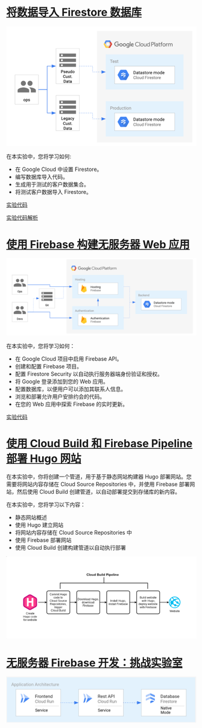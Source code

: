 # [将数据导入 Firestore 数据库](https://www.cloudskillsboost.google/course_sessions/11793742/labs/451332)
![](../images/GSP642-001.png)

在本实验中，您将学习如何:
* 在 Google Cloud 中设置 Firestore。
* 编写数据库导入代码。
* 生成用于测试的客户数据集合。
* 将测试客户数据导入 Firestore。

[实验代码](https://github.com/rosera/pet-theory/tree/main/lab01)

[实验代码解析](https://github.com/kakusinnka/gcp-firestore-lab001)

# [使用 Firebase 构建无服务器 Web 应用](https://www.cloudskillsboost.google/course_sessions/11793742/labs/451333)
![](../images/GSP643-001.png)

在本实验中，您将学习如何：
* 在 Google Cloud 项目中启用 Firebase API。
* 创建和配置 Firebase 项目。
* 配置 Firestore Security 以自动执行服务器端身份验证和授权。
* 将 Google 登录添加到您的 Web 应用。
* 配置数据库，以便用户可以添加其联系人信息。
* 浏览和部署允许用户安排约会的代码。
* 在您的 Web 应用中探索 Firebase 的实时更新。

[实验代码](https://github.com/rosera/pet-theory/tree/main/lab02)

# [使用 Cloud Build 和 Firebase Pipeline 部署 Hugo 网站](https://www.cloudskillsboost.google/course_sessions/11793742/labs/451334)

在本实验中，你将创建一个管道，用于基于静态网站构建器 Hugo 部署网站。您需要将网站内容存储在 Cloud Source Repositories 中，并使用 Firebase 部署网站，然后使用 Cloud Build 创建管道，以自动部署提交到存储库的新内容。

在本实验中，您将学习以下内容：
* 静态网站概述
* 使用 Hugo 建立网站
* 将网站内容存储在 Cloud Source Repositories 中
* 使用 Firebase 部署网站
* 使用 Cloud Build 创建构建管道以自动执行部署

![](../images/GSP747-001.png)

# [无服务器 Firebase 开发：挑战实验室](https://www.cloudskillsboost.google/course_sessions/11793742/labs/451335)

![](../images/GSP334-001.png)

